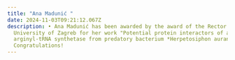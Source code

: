```yaml
---
title: "Ana Madunić "
date: 2024-11-03T09:21:12.067Z
description: • Ana Madunić has been awarded by the award of the Rector of the
  University of Zagreb for her work "Potential protein interactors of atypical
  arginyl-tRNA synthetase from predatory bacterium *Herpetosiphon aurantiacus*".
  Congratulations!
---
```

